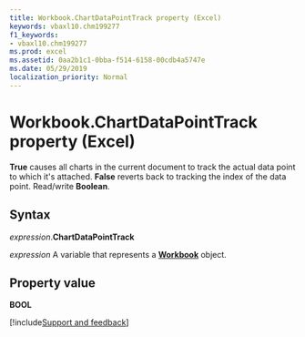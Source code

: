 ```yaml
---
title: Workbook.ChartDataPointTrack property (Excel)
keywords: vbaxl10.chm199277
f1_keywords:
- vbaxl10.chm199277
ms.prod: excel
ms.assetid: 0aa2b1c1-0bba-f514-6158-00cdb4a5747e
ms.date: 05/29/2019
localization_priority: Normal
---
```



# Workbook.ChartDataPointTrack property (Excel)

**True** causes all charts in the current document to track the actual data point to which it's attached. **False** reverts back to tracking the index of the data point. Read/write **Boolean**.


## Syntax

_expression_.**ChartDataPointTrack**

_expression_ A variable that represents a **[Workbook](Excel.Workbook.md)** object.


## Property value

**BOOL**




[!include[Support and feedback](~/includes/feedback-boilerplate.md)]